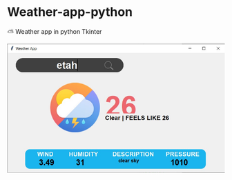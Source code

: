 # Weather-app-python
⛅ Weather app in python Tkinter

<img src='https://raw.githubusercontent.com/Shankytomar/WeatherApp-Tkinter/master/screenshots/weather.png'/>
